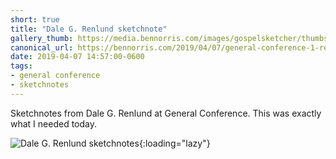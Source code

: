 ```yaml
---
short: true
title: "Dale G. Renlund sketchnote"
gallery_thumb: https://media.bennorris.com/images/gospelsketcher/thumbs/apr-19-4-renlund.jpg
canonical_url: https://bennorris.com/2019/04/07/general-conference-1-renlund-sketchnote
date: 2019-04-07 14:57:00-0600
tags:
- general conference
- sketchnotes
---
```


Sketchnotes from Dale G. Renlund at General Conference. This was exactly what I needed today.

![Dale G. Renlund sketchnotes](https://media.bennorris.com/images/gospelsketcher/general-conference/apr-2019/apr-19-4-renlund.jpg){:loading="lazy"}

